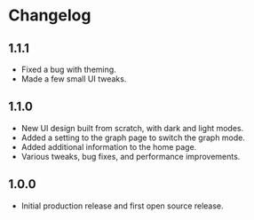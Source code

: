 # Changelog

## 1.1.1

- Fixed a bug with theming.
- Made a few small UI tweaks.

## 1.1.0

- New UI design built from scratch, with dark and light modes.
- Added a setting to the graph page to switch the graph mode.
- Added additional information to the home page.
- Various tweaks, bug fixes, and performance improvements.

## 1.0.0

- Initial production release and first open source release.
